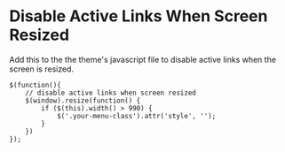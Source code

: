 # Disable Active Links When Screen Resized

Add this to the the theme's javascript file to disable active links when the screen is resized.

```
$(function(){
    // disable active links when screen resized
    $(window).resize(function() {
        if ($(this).width() > 990) {
            $('.your-menu-class').attr('style', '');
        }
    })
});
```